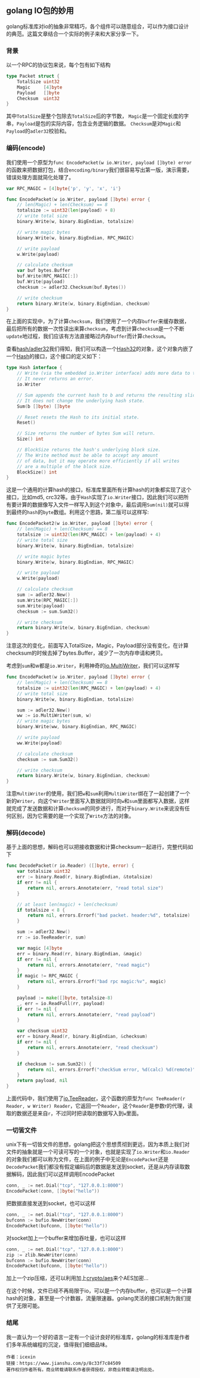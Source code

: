 ## golang IO包的妙用

golang标准库对io的抽象非常精巧，各个组件可以随意组合，可以作为接口设计的典范。这篇文章结合一个实际的例子来和大家分享一下。

### 背景

以一个RPC的协议包来说，每个包有如下结构

```go
type Packet struct {
    TotalSize uint32
    Magic     [4]byte
    Payload   []byte
    Checksum  uint32
}
```

其中`TotalSize`是整个包除去`TotalSize`后的字节数， `Magic`是一个固定长度的字串，`Payload`是包的实际内容，包含业务逻辑的数据。
`Checksum`是对`Magic`和`Payload`的`adler32`校验和。

### 编码(encode)

我们使用一个原型为`func EncodePacket(w io.Writer, payload []byte) error`的函数来把数据打包，结合`encoding/binary`我们很容易写出第一版，演示需要，错误处理方面就简化处理了。

```go
var RPC_MAGIC = [4]byte{'p', 'y', 'x', 'i'}

func EncodePacket(w io.Writer, payload []byte) error {
    // len(Magic) + len(Checksum) == 8
    totalsize := uint32(len(payload) + 8)
    // write total size
    binary.Write(w, binary.BigEndian, totalsize)

    // write magic bytes
    binary.Write(w, binary.BigEndian, RPC_MAGIC)

    // write payload
    w.Write(payload)

    // calculate checksum
    var buf bytes.Buffer
    buf.Write(RPC_MAGIC[:])
    buf.Write(payload)
    checksum := adler32.Checksum(buf.Bytes())

    // write checksum
    return binary.Write(w, binary.BigEndian, checksum)
}
```

在上面的实现中，为了计算`checksum`，我们使用了一个内存`buffer`来缓存数据，最后把所有的数据一次性读出来算`checksum`，考虑到计算`checksum`是一个不断`update`地过程，我们应该有方法直接略过内存`buffer`而计算`checksum`。

查看[hash/adler32](https://link.jianshu.com/?t=http://godoc.org/hash/adler32#New)我们得知，我们可以构造一个[Hash32](https://link.jianshu.com/?t=http://godoc.org/hash#Hash32)的对象，这个对象内嵌了一个[Hash](https://link.jianshu.com/?t=http://godoc.org/hash#Hash)的接口，这个接口的定义如下：


```go
type Hash interface {
    // Write (via the embedded io.Writer interface) adds more data to the running hash.
    // It never returns an error.
    io.Writer

    // Sum appends the current hash to b and returns the resulting slice.
    // It does not change the underlying hash state.
    Sum(b []byte) []byte

    // Reset resets the Hash to its initial state.
    Reset()

    // Size returns the number of bytes Sum will return.
    Size() int

    // BlockSize returns the hash's underlying block size.
    // The Write method must be able to accept any amount
    // of data, but it may operate more efficiently if all writes
    // are a multiple of the block size.
    BlockSize() int
}
```

这是一个通用的计算hash的接口，标准库里面所有计算hash的对象都实现了这个接口，比如md5, crc32等。由于`Hash`实现了`io.Writer`接口，因此我们可以把所有要计算的数据像写入文件一样写入到这个对象中，最后调用`Sum(nil)`就可以得到最终的`hash`的`byte`数组。利用这个思路，第二版可以这样写:

```go
func EncodePacket2(w io.Writer, payload []byte) error {
    // len(Magic) + len(Checksum) == 8
    totalsize := uint32(len(RPC_MAGIC) + len(payload) + 4)
    // write total size
    binary.Write(w, binary.BigEndian, totalsize)

    // write magic bytes
    binary.Write(w, binary.BigEndian, RPC_MAGIC)

    // write payload
    w.Write(payload)

    // calculate checksum
    sum := adler32.New()
    sum.Write(RPC_MAGIC[:])
    sum.Write(payload)
    checksum := sum.Sum32()

    // write checksum
    return binary.Write(w, binary.BigEndian, checksum)
}
```

注意这次的变化，前面写入TotalSize，Magic，Payload部分没有变化，在计算checksum的时候去掉了bytes.Buffer，减少了一次内存申请和拷贝。

考虑到`sum`和w都是`io.Writer`，利用神奇的[io.MultiWriter](https://link.jianshu.com/?t=http://godoc.org/io#MultiWriter)，我们可以这样写

```go
func EncodePacket(w io.Writer, payload []byte) error {
    // len(Magic) + len(Checksum) == 8
    totalsize := uint32(len(RPC_MAGIC) + len(payload) + 4)
    // write total size
    binary.Write(w, binary.BigEndian, totalsize)

    sum := adler32.New()
    ww := io.MultiWriter(sum, w)
    // write magic bytes
    binary.Write(ww, binary.BigEndian, RPC_MAGIC)

    // write payload
    ww.Write(payload)

    // calculate checksum
    checksum := sum.Sum32()

    // write checksum
    return binary.Write(w, binary.BigEndian, checksum)
}
```

注意`MultiWriter`的使用，我们把`w`和`sum`利用`MultiWriter`绑在了一起创建了一个新的`Writer`，向这个`Writer`里面写入数据就同时向`w`和`sum`里面都写入数据，这样就完成了发送数据和计算`checksum`的同步进行，而对于`binary.Write`来说没有任何区别，因为它需要的是一个实现了`Write`方法的对象。


### 解码(decode)

基于上面的思想，解码也可以把接收数据和计算checksum一起进行，完整代码如下

```go
func DecodePacket(r io.Reader) ([]byte, error) {
    var totalsize uint32
    err := binary.Read(r, binary.BigEndian, &totalsize)
    if err != nil {
        return nil, errors.Annotate(err, "read total size")
    }

    // at least len(magic) + len(checksum)
    if totalsize < 8 {
        return nil, errors.Errorf("bad packet. header:%d", totalsize)
    }

    sum := adler32.New()
    rr := io.TeeReader(r, sum)

    var magic [4]byte
    err = binary.Read(rr, binary.BigEndian, &magic)
    if err != nil {
        return nil, errors.Annotate(err, "read magic")
    }
    if magic != RPC_MAGIC {
        return nil, errors.Errorf("bad rpc magic:%v", magic)
    }

    payload := make([]byte, totalsize-8)
    _, err = io.ReadFull(rr, payload)
    if err != nil {
        return nil, errors.Annotate(err, "read payload")
    }

    var checksum uint32
    err = binary.Read(r, binary.BigEndian, &checksum)
    if err != nil {
        return nil, errors.Annotate(err, "read checksum")
    }

    if checksum != sum.Sum32() {
        return nil, errors.Errorf("checkSum error, %d(calc) %d(remote)", sum.Sum32(), checksum)
    }
    return payload, nil
}
```

上面代码中，我们使用了[io.TeeReader](https://link.jianshu.com/?t=http://godoc.org/io#TeeReader)，这个函数的原型为`func TeeReader(r Reader, w Writer) Reader`，它返回一个`Reader`，这个`Reader`是参数r的代理，读取的数据还是来自`r`，不过同时把读取的数据写入到`w`里面。

### 一切皆文件

unix下有一切皆文件的思想，golang把这个思想贯彻到更远，因为本质上我们对文件的抽象就是一个可读可写的一个对象，也就是实现了`io.Writer`和`io.Reader`的对象我们都可以称为文件，在上面的例子中无论是`EncodePacket`还是`DecodePacket`我们都没有假定编码后的数据是发送到socket，还是从内存读取数据解码，因此我们可以这样调用EncodePacket

```go
conn, _ := net.Dial("tcp", "127.0.0.1:8000")
EncodePacket(conn, []byte("hello"))
```

把数据直接发送到socket，也可以这样

```go
conn, _ := net.Dial("tcp", "127.0.0.1:8000")
bufconn := bufio.NewWriter(conn)
EncodePacket(bufconn, []byte("hello"))
```

对socket加上一个buffer来增加吞吐量，也可以这样

```go
conn, _ := net.Dial("tcp", "127.0.0.1:8000")
zip := zlib.NewWriter(conn)
bufconn := bufio.NewWriter(conn)
EncodePacket(bufconn, []byte("hello"))
```

加上一个zip压缩，还可以利用加上[crypto/aes](https://link.jianshu.com/?t=http://godoc.org/crypto/aes)来个AES加密...

在这个时候，文件已经不再局限于io，可以是一个内存buffer，也可以是一个计算hash的对象，甚至是一个计数器，流量限速器。golang灵活的接口机制为我们提供了无限可能。

### 结尾

我一直认为一个好的语言一定有一个设计良好的标准库，golang的标准库是作者们多年系统编程的沉淀，值得我们细细品味。


    作者：icexin
    链接：https://www.jianshu.com/p/8c33f7c84509
    著作权归作者所有。商业转载请联系作者获得授权，非商业转载请注明出处。



















































